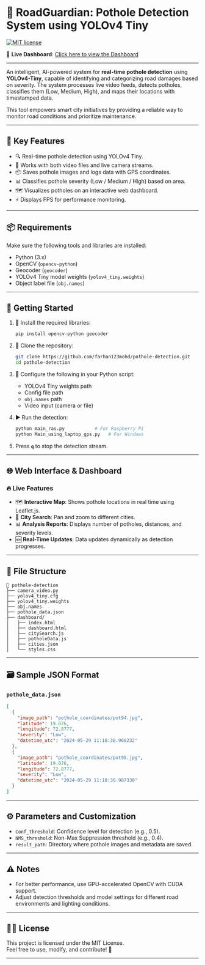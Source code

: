 
# 🚧 RoadGuardian: Pothole Detection System using YOLOv4 Tiny  
[![MIT license](https://img.shields.io/badge/License-MIT-blue.svg)](https://lbesson.mit-license.org/)

🔗 **Live Dashboard**: [Click here to view the Dashboard](https://farhan123mohd.github.io/pothole-detection-webapp/)

---

An intelligent, AI-powered system for **real-time pothole detection** using **YOLOv4-Tiny**, capable of identifying and categorizing road damages based on severity. The system processes live video feeds, detects potholes, classifies them (Low, Medium, High), and maps their locations with timestamped data.

This tool empowers smart city initiatives by providing a reliable way to monitor road conditions and prioritize maintenance.

---

## 🧠 Key Features

- 🔍 Real-time pothole detection using YOLOv4 Tiny.
- 🎥 Works with both video files and live camera streams.
- 📦 Saves pothole images and logs data with GPS coordinates.
- 📊 Classifies pothole severity (Low / Medium / High) based on area.
- 🗺️ Visualizes potholes on an interactive web dashboard.
- ⚡ Displays FPS for performance monitoring.

---

## 📦 Requirements

Make sure the following tools and libraries are installed:

- Python (3.x)
- OpenCV (`opencv-python`)
- Geocoder (`geocoder`)
- YOLOv4 Tiny model weights (`yolov4_tiny.weights`)
- Object label file (`obj.names`)

---

## 🚀 Getting Started

1. 🔧 Install the required libraries:
   ```bash
   pip install opencv-python geocoder
   ```

2. 📁 Clone the repository:
   ```bash
   git clone https://github.com/farhan123mohd/pothole-detection.git
   cd pothole-detection
   ```

3. 🎯 Configure the following in your Python script:
   - YOLOv4 Tiny weights path
   - Config file path
   - `obj.names` path
   - Video input (camera or file)

4. ▶️ Run the detection:
   ```bash
   python main_ras.py           # For Raspberry Pi
   python Main_using_laptop_gps.py   # For Windows
   ```

5. Press **`q`** to stop the detection stream.

---

## 🌐 Web Interface & Dashboard

### 🔥 Live Features

- 🗺️ **Interactive Map**: Shows pothole locations in real time using Leaflet.js.
- 📍 **City Search**: Pan and zoom to different cities.
- 📊 **Analysis Reports**: Displays number of potholes, distances, and severity levels.
- 🆕 **Real-Time Updates**: Data updates dynamically as detection progresses.

---

## 📁 File Structure

```
📂 pothole-detection
├── camera_video.py
├── yolov4_tiny.cfg
├── yolov4_tiny.weights
├── obj.names
├── pothole_data.json
├── dashboard/
│   ├── index.html
│   ├── dashboard.html
│   ├── citySearch.js
│   ├── potholeData.js
│   ├── cities.json
│   └── styles.css
```

---

## 🗃️ Sample JSON Format

### `pothole_data.json`

```json
[
  {
    "image_path": "pothole_coordinates/pot94.jpg",
    "latitude": 19.076,
    "longitude": 72.8777,
    "severity": "Low",
    "datetime_utc": "2024-05-29 11:18:38.968232"
  },
  {
    "image_path": "pothole_coordinates/pot95.jpg",
    "latitude": 19.076,
    "longitude": 72.8777,
    "severity": "Low",
    "datetime_utc": "2024-05-29 11:18:38.987330"
  }
]
```

---

## ⚙️ Parameters and Customization

- `Conf_threshold`: Confidence level for detection (e.g., 0.5).
- `NMS_threshold`: Non-Max Suppression threshold (e.g., 0.4).
- `result_path`: Directory where pothole images and metadata are saved.

---

## ⚠️ Notes

- For better performance, use GPU-accelerated OpenCV with CUDA support.
- Adjust detection thresholds and model settings for different road environments and lighting conditions.

---

## 👨‍💻 License

This project is licensed under the MIT License.  
Feel free to use, modify, and contribute! 💙

---


